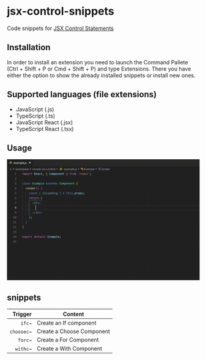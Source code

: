 # jsx-control-snippets

Code snippets for [JSX Control Statements](https://www.npmjs.com/package/jsx-control-statements)

## Installation

In order to install an extension you need to launch the Command Pallete (Ctrl + Shift + P or Cmd + Shift + P) and type Extensions. There you have either the option to show the already installed snippets or install new ones.

## Supported languages (file extensions)
- JavaScript (.js)
- TypeScript (.ts)
- JavaScript React (.jsx)
- TypeScript React (.tsx)

## Usage
![create Choose component](images/choosec.gif)

## snippets
| Trigger    | Content                   |
|-----------:|---------------------------|
| `ifc→`     | Create an If component    |
| `choosec→` | Create a Choose Component |
| `forc→`    | Create a For Component    |
| `withc→`   | Create a With Component   |
